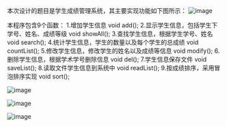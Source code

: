 本次设计的题目是学生成绩管理系统，其主要实现功能如下图所示：
![image](https://user-images.githubusercontent.com/121162814/209548460-4ad8c296-7a10-44ff-b030-00b78800f8d5.png)

本程序包含9个函数：
1.增加学生信息
void add();
2.显示学生信息，包括学生下学号、姓名、成绩等级
void showAll();
3.查找学生信息，根据学生学号、姓名
void search();
4.统计学生信息，学生的数量以及每个学生的总成绩
void countList();
5.修改学生信息，修改学生的姓名以及成绩等信息
void modify();
6.删除学生信息，根据学术学号删除信息
void del();
7.学生信息保存文件
void saveList();
8.读取文件学生信息到系统中
void readList();
9.按成绩排序，采用冒泡排序实现
void sort();

![image](https://user-images.githubusercontent.com/121162814/209547116-3028606f-f5b8-4518-8d09-6f83f95204a7.png)

![image](https://user-images.githubusercontent.com/121162814/209550103-aef55f76-3be8-490a-81e1-ab8544feb686.png)

![image](https://user-images.githubusercontent.com/121168171/209551952-f8bf14e8-2d75-432d-a137-4103d90489d8.jpg)

